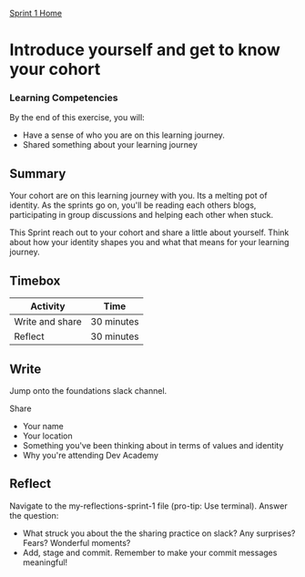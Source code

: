 [Sprint 1 Home](README.md)

# Introduce yourself and get to know your cohort

### Learning Competencies
By the end of this exercise, you will:

- Have a sense of who you are on this learning journey. 
- Shared something about your learning journey


## Summary
Your cohort are on this learning journey with you. Its a melting pot of identity. As the sprints go on, you'll be reading each others blogs, participating in group discussions and helping each other when stuck. 

This Sprint reach out to your cohort and share a little about yourself. 
Think about how your identity shapes you and what that means for your learning journey.


## Timebox

Activity | Time|
------------|----------|
Write and share | 30 minutes
Reflect | 30 minutes

## Write
Jump onto the foundations slack channel.

Share 
- Your name 
- Your location 
- Something you've been thinking about in terms of values and identity 
- Why you're attending Dev Academy 

## Reflect 
Navigate to the my-reflections-sprint-1 file (pro-tip: Use terminal). Answer the question: 

- What struck you about the the sharing practice on slack? Any surprises? Fears? Wonderful moments?  
- Add, stage and commit. Remember to make your commit messages meaningful!
